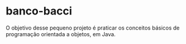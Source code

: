# banco-bacci

O objetivo desse pequeno projeto é praticar os conceitos básicos de programação orientada a objetos, em Java.


